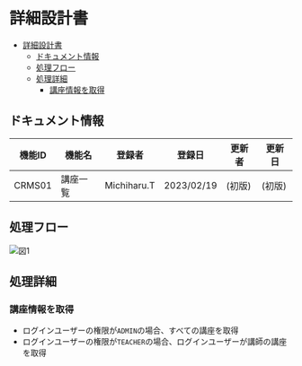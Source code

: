 # 詳細設計書
- [詳細設計書](#詳細設計書)
  - [ドキュメント情報](#ドキュメント情報)
  - [処理フロー](#処理フロー)
  - [処理詳細](#処理詳細)
    - [講座情報を取得](#講座情報を取得)

## ドキュメント情報
|機能ID|機能名|登録者|登録日|更新者|更新日|
|---|---|---|---|---|---|
|CRMS01|講座一覧|Michiharu.T|2023/02/19|(初版)|(初版)|

## 処理フロー
![図1](https://raw.githubusercontent.com/MichiharuT/testrepo/feature/diagram2.drawio.svg)

## 処理詳細
### 講座情報を取得
* ログインユーザーの権限が`ADMIN`の場合、すべての講座を取得
* ログインユーザーの権限が`TEACHER`の場合、ログインユーザーが講師の講座を取得